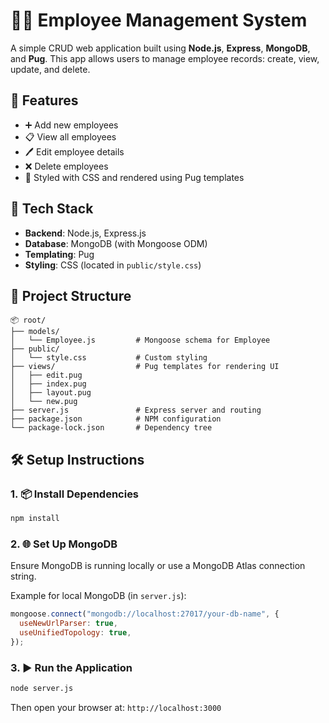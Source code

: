 # 🧑‍💼 Employee Management System

A simple CRUD web application built using **Node.js**, **Express**, **MongoDB**, and **Pug**. This app allows users to manage employee records: create, view, update, and delete.

## 🚀 Features

- ➕ Add new employees
- 📋 View all employees
- 🖊️ Edit employee details
- ❌ Delete employees
- 🎨 Styled with CSS and rendered using Pug templates

## 🧰 Tech Stack

- **Backend**: Node.js, Express.js
- **Database**: MongoDB (with Mongoose ODM)
- **Templating**: Pug
- **Styling**: CSS (located in `public/style.css`)

## 📁 Project Structure

```
📦 root/
├── models/
│   └── Employee.js         # Mongoose schema for Employee
├── public/
│   └── style.css           # Custom styling
├── views/                  # Pug templates for rendering UI
│   ├── edit.pug
│   ├── index.pug
│   ├── layout.pug
│   └── new.pug
├── server.js               # Express server and routing
├── package.json            # NPM configuration
└── package-lock.json       # Dependency tree
```

## 🛠️ Setup Instructions

### 1. 📦 Install Dependencies

```bash
npm install
```

### 2. 🌐 Set Up MongoDB

Ensure MongoDB is running locally or use a MongoDB Atlas connection string.

Example for local MongoDB (in `server.js`):

```js
mongoose.connect("mongodb://localhost:27017/your-db-name", {
  useNewUrlParser: true,
  useUnifiedTopology: true,
});
```

### 3. ▶️ Run the Application

```bash
node server.js
```

Then open your browser at: `http://localhost:3000`
